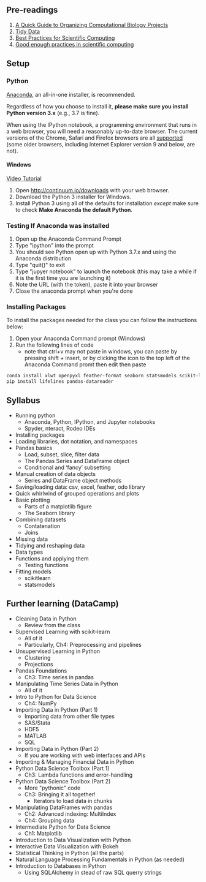 ## Pre-readings

1. [A Quick Guide to Organizing Computational Biology Projects][1]
2. [Tidy Data][2]
3. [Best Practices for Scientific Computing][3]
4. [Good enough practices in scientific computing][4]

## Setup

### Python
<a href="https://www.anaconda.com/download/">Anaconda</a>,
an all-in-one installer, is recommended.

Regardless of how you choose to install it,
<strong>please make sure you install Python version 3.x</strong>
(e.g., 3.7 is fine).

When using the IPython notebook, a programming environment
that runs in a web browser, you will need a reasonably
up-to-date browser. The current versions of the Chrome, Safari and
Firefox browsers are all
<a href="http://ipython.org/ipython-doc/2/install/install.html#browser-compatibility">supported</a>
(some older browsers, including Internet Explorer version 9
and below, are not).

#### Windows
<a href="https://www.youtube.com/watch?v=xxQ0mzZ8UvA">Video Tutorial</a>
<ol>
<li>Open <a href="http://continuum.io/downloads">http://continuum.io/downloads</a> with your web browser.</li>
<li>Download the Python 3 installer for Windows.</li>
<li>Install Python 3 using all of the defaults for installation <em>except</em> make sure to check <strong>Make Anaconda the default Python</strong>.</li>
</ol>

<!--
#### Mac OS X
<a href="https://www.youtube.com/watch?v=TcSAln46u9U">Video Tutorial</a>
<ol>
<li>Open <a href="http://continuum.io/downloads">http://continuum.io/downloads</a> with your web browser.</li>
<li>Download the Python 3 installer for OS X.</li>
<li>Install Python 3 using all of the defaults for installation.</li>
</ol>

#### Linux
<ol>
<li>Open <a href="http://continuum.io/downloads">http://continuum.io/downloads</a> with your web browser.</li>
<li>Download the Python 3 installer for Linux.<br>
(Installation requires using the shell. If you aren't
comfortable doing the installation yourself
stop here and request help at the workshop.)
</li>
<li>
Open a terminal window.
</li>
<li>
Type <pre>bash Anaconda3-</pre> and then press
tab. The name of the file you just downloaded should
appear. If it does not, navigate to the folder where you
downloaded the file, for example with:
<pre>cd Downloads</pre>
Then, try again.
</li>
<li>
Press enter. You will follow the text-only prompts. To move through
the text, press the space key. Type <code>yes</code> and
press enter to approve the license. Press enter to approve the
default location for the files. Type <code>yes</code> and
press enter to prepend Anaconda to your <code>PATH</code>
(this makes the Anaconda distribution the default Python).
</li>
<li>
Close the terminal window.
</ol>
-->

### Testing If Anaconda was installed


1. Open up the Anaconda Command Prompt
2. Type "ipython" into the prompt
3. You should see Python open up with Python 3.7.x and using the Anaconda distribution
4. Type "quit()" to exit
5. Type "jupyer notebook" to launch the notebook (this may take a while if it is the first time you are launching it)
6. Note the URL (with the token), paste it into your browser
7. Close the anaconda prompt when you're done

### Installing Packages

To install the packages needed for the class you can follow the instructions below:

1. Open your Anaconda Command prompt (Windows)
2. Run the following lines of code
    - note that ctrl+v may not paste in windows,
	  you can paste by pressing shift + insert,
	  or by clicking the icon to the top left of the Anaconda Command promt then edit then paste

``` bash
conda install xlwt openpyxl feather-format seaborn statsmodels scikit-learn regex wget odo numba
pip install lifelines pandas-datareader
```

## Syllabus

- Running python
	- Anaconda, Python, IPython, and Jupyter notebooks
	- Spyder, nteract, Rodeo IDEs
- Installing packages
- Loading libraries, dot notation, and namespaces
- Pandas basics
	- Load, subset, slice, filter data
	- The Pandas Series and DataFrame object
	- Conditional and ‘fancy’ subsetting
- Manual creation of data objects
	- Series and DataFrame object methods
- Saving/loading data: csv, excel, feather, odo library
- Quick whirlwind of grouped operations and plots
- Basic plotting
	- Parts of a matplotlib figure
	- The Seaborn library
- Combining datasets
	- Contatenation
	- Joins
- Missing data
- Tidying and reshaping data
- Data types
- Functions and applying them
	- Testing functions
- Fitting models
	- scikitlearn
	- statsmodels

## Further learning (DataCamp)

- Cleaning Data in Python
	- Review from the class
- Supervised Learning with scikit-learn
	- All of it
	- Particularly, Ch4: Preprocessing and pipelines
- Unsupervised Learning in Python
	- Clustering
	- Projections
- Pandas Foundations
	- Ch3: Time series in pandas
- Manipulating Time Series Data in Python
	- All of it
- Intro to Python for Data Science
	- Ch4: NumPy
- Importing Data in Python (Part 1)
	- Importing data from other file types
	- SAS/Stata
	- HDF5
	- MATLAB
	- SQL
- Importing Data in Python (Part 2)
	- If you are working with web interfaces and APIs
- Importing & Managing Financial Data in Python
- Python Data Science Toolbox (Part 1)
	- Ch3: Lambda functions and error-handling
- Python Data Science Toolbox (Part 2)
	- More "pythonic" code
	- Ch3: Bringing it all together!
		- Iterators to load data in chunks
- Manipulating DataFrames with pandas
	- Ch2: Advanced indexing: MultiIndex
	- Ch4: Grouping data
- Intermediate Python for Data Science
	- Ch1: Matplotlib
- Introduction to Data Visualization with Python
- Interactive Data Visualization with Bokeh
- Statistical Thinking in Python (all the parts)
- Natural Language Processing Fundamentals in Python (as needed)
- Introduction to Databases in Python
	- Using SQLAlchemy in stead of raw SQL querry strings

[1]: https://journals.plos.org/ploscompbiol/article?id=10.1371/journal.pcbi.1000424
[2]: http://vita.had.co.nz/papers/tidy-data.html
[3]: https://journals.plos.org/plosbiology/article?id=10.1371/journal.pbio.1001745
[4]: https://journals.plos.org/ploscompbiol/article?id=10.1371/journal.pcbi.1005510